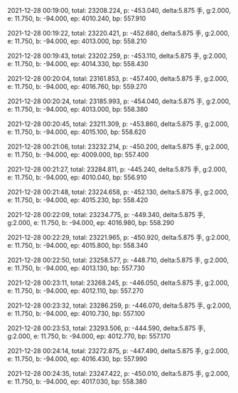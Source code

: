 2021-12-28 00:19:00, total: 23208.224, p: -453.040, delta:5.875 手, g:2.000, e: 11.750, b: -94.000, ep: 4010.240, bp: 557.910

2021-12-28 00:19:22, total: 23220.421, p: -452.680, delta:5.875 手, g:2.000, e: 11.750, b: -94.000, ep: 4013.000, bp: 558.210

2021-12-28 00:19:43, total: 23202.259, p: -453.110, delta:5.875 手, g:2.000, e: 11.750, b: -94.000, ep: 4014.330, bp: 558.430

2021-12-28 00:20:04, total: 23161.853, p: -457.400, delta:5.875 手, g:2.000, e: 11.750, b: -94.000, ep: 4016.760, bp: 559.270

2021-12-28 00:20:24, total: 23185.993, p: -454.040, delta:5.875 手, g:2.000, e: 11.750, b: -94.000, ep: 4013.000, bp: 558.380

2021-12-28 00:20:45, total: 23211.309, p: -453.860, delta:5.875 手, g:2.000, e: 11.750, b: -94.000, ep: 4015.100, bp: 558.620

2021-12-28 00:21:06, total: 23232.214, p: -450.200, delta:5.875 手, g:2.000, e: 11.750, b: -94.000, ep: 4009.000, bp: 557.400

2021-12-28 00:21:27, total: 23284.811, p: -445.240, delta:5.875 手, g:2.000, e: 11.750, b: -94.000, ep: 4010.040, bp: 556.910

2021-12-28 00:21:48, total: 23224.658, p: -452.130, delta:5.875 手, g:2.000, e: 11.750, b: -94.000, ep: 4015.230, bp: 558.420

2021-12-28 00:22:09, total: 23234.775, p: -449.340, delta:5.875 手, g:2.000, e: 11.750, b: -94.000, ep: 4016.980, bp: 558.290

2021-12-28 00:22:29, total: 23221.965, p: -450.920, delta:5.875 手, g:2.000, e: 11.750, b: -94.000, ep: 4015.800, bp: 558.340

2021-12-28 00:22:50, total: 23258.577, p: -448.710, delta:5.875 手, g:2.000, e: 11.750, b: -94.000, ep: 4013.130, bp: 557.730

2021-12-28 00:23:11, total: 23268.245, p: -446.050, delta:5.875 手, g:2.000, e: 11.750, b: -94.000, ep: 4012.110, bp: 557.270

2021-12-28 00:23:32, total: 23286.259, p: -446.070, delta:5.875 手, g:2.000, e: 11.750, b: -94.000, ep: 4010.730, bp: 557.100

2021-12-28 00:23:53, total: 23293.506, p: -444.590, delta:5.875 手, g:2.000, e: 11.750, b: -94.000, ep: 4012.770, bp: 557.170

2021-12-28 00:24:14, total: 23272.875, p: -447.490, delta:5.875 手, g:2.000, e: 11.750, b: -94.000, ep: 4016.430, bp: 557.990

2021-12-28 00:24:35, total: 23247.422, p: -450.010, delta:5.875 手, g:2.000, e: 11.750, b: -94.000, ep: 4017.030, bp: 558.380